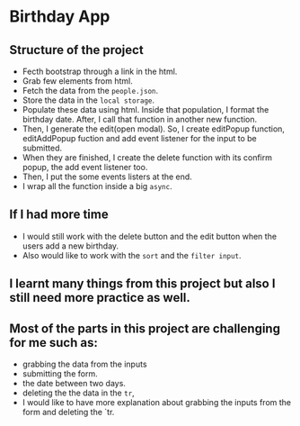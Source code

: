 # Birthday App

## Structure of the project
- Fecth bootstrap through a link in the html.
- Grab few elements from html.
- Fetch the data from the `people.json`.
- Store the data in the `local storage`.
- Populate these data using html. Inside that population, I format the birthday date. After, I call that function in another new function.
- Then, I generate the edit(open modal). So, I create editPopup function, editAddPopup fuction and add event listener for the input to be submitted.
- When they are finished, I create the delete function with its confirm popup, the add event listener too.
- Then, I put the some events listers at the end.
- I wrap all the function inside a big `async`.

## If I had more time
- I would still work with the delete button and the edit button when the users add a new birthday.
- Also would like to work with the `sort` and the `filter input`.

## I learnt many things from this project but also I still need more practice as well.

## Most of the parts in this project are challenging for me such as:
- grabbing the data from the inputs
- submitting the form.
- the date between two days.
- deleting the the data in the `tr`,
- I would like to have more explanation about grabbing the inputs from the form and deleting the `tr.